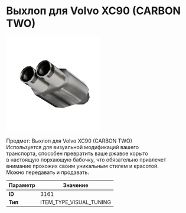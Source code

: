 # Выхлоп для Volvo XC90 (CARBON TWO)

![Item Image](../img/3161.webp?raw=true)

Предмет: Выхлоп для Volvo XC90 (CARBON TWO)<br>Используется для визуальной модификаций вашего<br>транспорта, способен превратить ваше ржавое корыто<br>в настоящую порхающую бабочку, что обязательно привлечет<br>внимание прохожих своим уникальным стилем и красотой.<br>Можно передавать и продавать.


| Параметр | Значение |
|----------|----------|
| **ID** | 3161 |
| **Тип** | ITEM_TYPE_VISUAL_TUNING |

